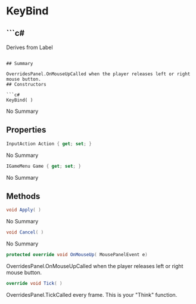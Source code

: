 # KeyBind

## ```c#
Derives from Label
```

## Summary

OverridesPanel.OnMouseUpCalled when the player releases left or right mouse button.
## Constructors

```c#
KeyBind( ) 
```
No Summary
## Properties

```c#
InputAction Action { get; set; } 
```
No Summary
```c#
IGameMenu Game { get; set; } 
```
No Summary
## Methods

```c#
void Apply( ) 
```
No Summary
```c#
void Cancel( ) 
```
No Summary
```c#
protected override void OnMouseUp( MousePanelEvent e) 
```
OverridesPanel.OnMouseUpCalled when the player releases left or right mouse button.
```c#
override void Tick( ) 
```
OverridesPanel.TickCalled every frame. This is your "Think" function.
